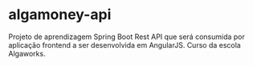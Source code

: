 # algamoney-api
Projeto de aprendizagem Spring Boot Rest API que será consumida por aplicação frontend a ser desenvolvida em AngularJS. Curso da escola Algaworks. 
